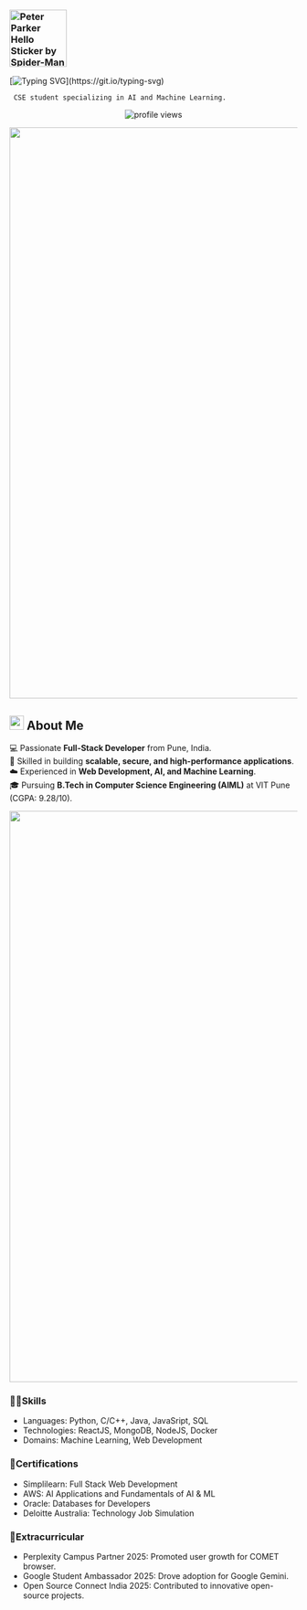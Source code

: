 ### <img src="https://github.com/user-attachments/assets/03391488-79cd-41f3-b440-44ca2a392902" alt="Peter Parker Hello Sticker by Spider-Man" width="100"/>
 [![Typing SVG](https://readme-typing-svg.herokuapp.com?font=Fira+Code&size=28&pause=1000&color=66ff66&center=true&vCenter=true&width=900&lines=Hello+%F0%9F%91%8B%2C+I'm+Anish+Kshirsagar.;Full-Stack+Developer+%7C+AI+%26+ML+Engineer.;Learning..!+Building..!+Growing..!)](https://git.io/typing-svg)

<code > CSE student specializing in AI and Machine Learning. </code>
<p align="center">
<img src="https://komarev.com/ghpvc/?username=anish1206&label=Profile%20views&color=0e75b6&style=flat" alt="profile views" />
</p>

<img src="https://user-images.githubusercontent.com/74038190/212284115-f47cd8ff-2ffb-4b04-b5bf-4d1c14c0247f.gif" width="1000px"/>

## <img src="https://cultofthepartyparrot.com/parrots/hd/opensourceparrot.gif" width="25" height="25"/> About Me
💻 Passionate **Full-Stack Developer** from Pune, India.  
🚀 Skilled in building **scalable, secure, and high-performance applications**.  
☁️ Experienced in **Web Development, AI, and Machine Learning**.   
🎓 Pursuing **B.Tech in Computer Science Engineering (AIML)** at VIT Pune (CGPA: 9.28/10). 

<img src="https://user-images.githubusercontent.com/74038190/212284115-f47cd8ff-2ffb-4b04-b5bf-4d1c14c0247f.gif" width="1000px"/>

### 💪🏼Skills
- Languages: Python, C/C++, Java, JavaSript, SQL
- Technologies: ReactJS, MongoDB, NodeJS, Docker
- Domains: Machine Learning, Web Development

### 📜Certifications
- Simplilearn: Full Stack Web Development
- AWS: AI Applications and Fundamentals of AI & ML
- Oracle: Databases for Developers
- Deloitte Australia: Technology Job Simulation

### 🎋Extracurricular
- Perplexity Campus Partner 2025: Promoted user growth for COMET browser.
- Google Student Ambassador 2025: Drove adoption for Google Gemini.
- Open Source Connect India 2025: Contributed to innovative open-source projects.
